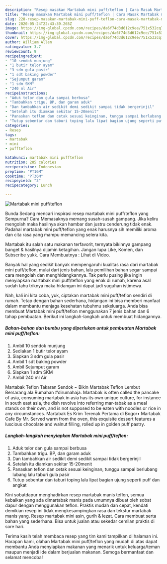 ```yaml
---
description: "Resep masakan Martabak mini puff/teflon | Cara Masak Martabak mini puff/teflon Yang Menggugah Selera"
title: "Resep masakan Martabak mini puff/teflon | Cara Masak Martabak mini puff/teflon Yang Menggugah Selera"
slug: 228-resep-masakan-martabak-mini-puff-teflon-cara-masak-martabak-mini-puff-teflon-yang-menggugah-selera
date: 2020-05-24T22:43:39.265Z
image: https://img-global.cpcdn.com/recipes/da6f74d3d612c9ee/751x532cq70/martabak-mini-puffteflon-foto-resep-utama.jpg
thumbnail: https://img-global.cpcdn.com/recipes/da6f74d3d612c9ee/751x532cq70/martabak-mini-puffteflon-foto-resep-utama.jpg
cover: https://img-global.cpcdn.com/recipes/da6f74d3d612c9ee/751x532cq70/martabak-mini-puffteflon-foto-resep-utama.jpg
author: William Allen
ratingvalue: 3.7
reviewcount: 9
recipeingredient:
- "10 sendok munjung"
- "1 butir telor ayam"
- "3 sdm gula pasir"
- "1 sdt baking powder"
- "Sejumput garam"
- "1 sdm SKM"
- "240 ml Air"
recipeinstructions:
- "Aduk telor dan gula sampai berbusa"
- "Tambahkan trigu. BP, dan garam aduk"
- "Dan tambahkan air sedikit demi sedikit sampai tidak bergerinjil"
- "Setelah itu diamkan sekitar 15-20menit"
- "Panaskan teflon dan cetak sesuai keinginan, tunggu sampai berlubang lubang lalu taburi gula pasir"
- "Tutup sebentar dan taburi toping lalu lipat bagian ujung seperti puff dan angkat"
categories:
- Resep
tags:
- martabak
- mini
- puffteflon

katakunci: martabak mini puffteflon 
nutrition: 285 calories
recipecuisine: Indonesian
preptime: "PT16M"
cooktime: "PT36M"
recipeyield: "3"
recipecategory: Lunch

---
```



![Martabak mini puff/teflon](https://img-global.cpcdn.com/recipes/da6f74d3d612c9ee/751x532cq70/martabak-mini-puffteflon-foto-resep-utama.jpg)

Bunda Sedang mencari inspirasi resep martabak mini puff/teflon yang Sempurna? Cara Memasaknya memang susah-susah gampang. Jika keliru mengolah maka hasilnya akan hambar dan justru cenderung tidak enak. Padahal martabak mini puff/teflon yang enak harusnya sih memiliki aroma dan cita rasa yang mampu memancing selera kita.

Martabak itu salah satu makanan terfavorit, ternyata bikinnya gampang banget &amp; hasilnya dijamin ketagihan. Jangan lupa Like, Komen, dan Subscribe yukk. Cara Membuatnya : Lihat di Video.

Banyak hal yang sedikit banyak mempengaruhi kualitas rasa dari martabak mini puff/teflon, mulai dari jenis bahan, lalu pemilihan bahan segar sampai cara mengolah dan menghidangkannya. Tak perlu pusing jika ingin menyiapkan martabak mini puff/teflon yang enak di rumah, karena asal sudah tahu triknya maka hidangan ini dapat jadi suguhan istimewa.


Nah, kali ini kita coba, yuk, ciptakan martabak mini puff/teflon sendiri di rumah. Tetap dengan bahan sederhana, hidangan ini bisa memberi manfaat dalam membantu menjaga kesehatan tubuhmu sekeluarga. Anda bisa membuat Martabak mini puff/teflon menggunakan 7 jenis bahan dan 6 tahap pembuatan. Berikut ini langkah-langkah untuk membuat hidangannya.

<!--inarticleads1-->

##### Bahan-bahan dan bumbu yang diperlukan untuk pembuatan Martabak mini puff/teflon:

1. Ambil 10 sendok munjung
1. Sediakan 1 butir telor ayam
1. Siapkan 3 sdm gula pasir
1. Ambil 1 sdt baking powder
1. Ambil Sejumput garam
1. Siapkan 1 sdm SKM
1. Ambil 240 ml Air


Martabak Teflon Takaran Sendok ~ Bikin Martabak Teflon Lembut Bersarang ala Rumahan #dirumahaja. Martabak is often called the pancake of asia, consuming martabak in asia has its own unique culture, for instance in south east asia, the dish revolve into referring mar-tabak as a meal stands on their own, and is not supposed to be eaten with noodles or rice in any circumstances. Martabak Es Krim Terenak Pertama di Bogor• Martabak Cafe By Mr. Served warm from the oven, this exquisite dessert features a luscious chocolate and walnut filling, rolled up in golden puff pastry. 

<!--inarticleads2-->

##### Langkah-langkah menyiapkan Martabak mini puff/teflon:

1. Aduk telor dan gula sampai berbusa
1. Tambahkan trigu. BP, dan garam aduk
1. Dan tambahkan air sedikit demi sedikit sampai tidak bergerinjil
1. Setelah itu diamkan sekitar 15-20menit
1. Panaskan teflon dan cetak sesuai keinginan, tunggu sampai berlubang lubang lalu taburi gula pasir
1. Tutup sebentar dan taburi toping lalu lipat bagian ujung seperti puff dan angkat


Kini sobatdapur menghadirkan resep martabak manis teflon, semua kebaikan yang ada dimartabak manis pada umumnya dibuat oleh sobat dapur dengan menggunakan teflon. Praktis mudah dan cepat, kendati demikian resep ini tidak mengkesampingkan rasa dan tekstur martabak manis yang. Resep martabak mini asin, gurih &amp; lezat. Cara membuat serta bahan yang sederhana. Bisa untuk jualan atau sekedar cemilan praktis di sore hari. 

Terima kasih telah membaca resep yang tim kami tampilkan di halaman ini. Harapan kami, olahan Martabak mini puff/teflon yang mudah di atas dapat membantu Anda menyiapkan makanan yang menarik untuk keluarga/teman maupun menjadi ide dalam berjualan makanan. Semoga bermanfaat dan selamat mencoba!
